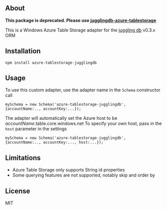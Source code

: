 ## About

__This package is deprecated. Please use [jugglingdb-azure-tablestorage](https://www.npmjs.com/package/jugglingdb-azure-tablestorage)__

This is a Windows Azure Table Storage adapter for the [juggling db](http://github.com/1602/jugglingdb) v0.3.x ORM

## Installation

    npm install azure-tablestorage-jugglingdb

## Usage

To use this custom adapter, use the adapter name in the `Schema` constructor call

    mySchema = new Schema('azure-tablestorage-jugglingdb', {accountName:.., accountKey:...});

The adapter will automatically set the Azure host to be *accountName*.table.core.windows.net
To specify your own host, pass in the `host` parameter in the settings

    mySchema = new Schema('azure-tablestorage-jugglingdb', {accountName:.., accountKey:..., host:...});

## Limitations
* Azure Table Storage only supports String id properties
* Some querying features are not supported, notably skip and order by

## License

MIT
